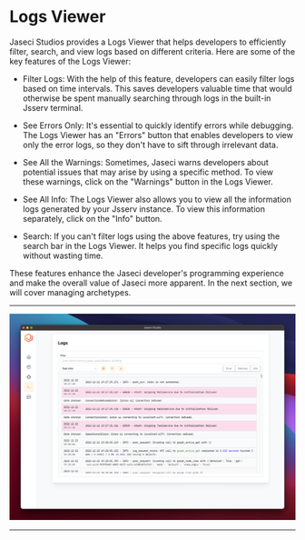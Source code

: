 # Logs Viewer

Jaseci Studios provides a Logs Viewer that helps developers to efficiently filter, search, and view logs based on different criteria. Here are some of the key features of the Logs Viewer:

* Filter Logs: With the help of this feature, developers can easily filter logs based on time intervals. This saves developers valuable time that would otherwise be spent manually searching through logs in the built-in Jsserv terminal.

* See Errors Only: It's essential to quickly identify errors while debugging. The Logs Viewer has an "Errors" button that enables developers to view only the error logs, so they don't have to sift through irrelevant data.

* See All the Warnings: Sometimes, Jaseci warns developers about potential issues that may arise by using a specific method. To view these warnings, click on the "Warnings" button in the Logs Viewer.

* See All Info: The Logs Viewer also allows you to view all the information logs generated by your Jsserv instance. To view this information separately, click on the "Info" button.

* Search: If you can't filter logs using the above features, try using the search bar in the Logs Viewer. It helps you find specific logs quickly without wasting time.

These features enhance the Jaseci developer's programming experience and make the overall value of Jaseci more apparent. In the next section, we will cover managing archetypes.

---

![logs viewer](/docs/static/img/studio-features/logs_viewer.png)

---